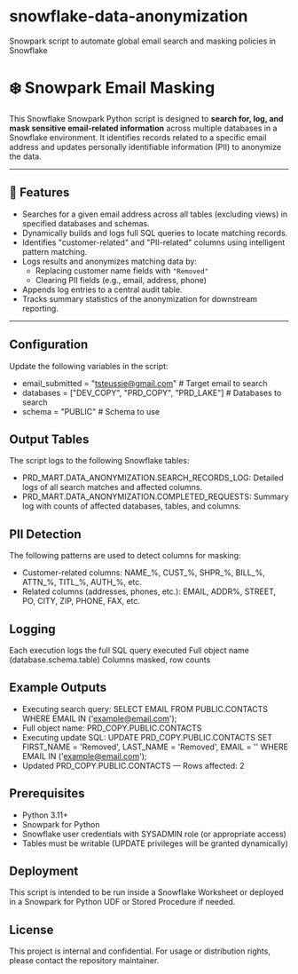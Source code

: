 # snowflake-data-anonymization
Snowpark script to automate global email search and masking policies in Snowflake

# ❄️ Snowpark Email Masking
This Snowflake Snowpark Python script is designed to **search for, log, and mask sensitive email-related information** across multiple databases in a Snowflake environment. It identifies records related to a specific email address and updates personally identifiable information (PII) to anonymize the data.

---

## 🚀 Features
- Searches for a given email address across all tables (excluding views) in specified databases and schemas.
- Dynamically builds and logs full SQL queries to locate matching records.
- Identifies "customer-related" and "PII-related" columns using intelligent pattern matching.
- Logs results and anonymizes matching data by:
  - Replacing customer name fields with `"Removed"`
  - Clearing PII fields (e.g., email, address, phone)
- Appends log entries to a central audit table.
- Tracks summary statistics of the anonymization for downstream reporting.

---

## Configuration
Update the following variables in the script:
- email_submitted = "tsteussie@gmail.com"  # Target email to search
- databases = ["DEV_COPY", "PRD_COPY", "PRD_LAKE"]  # Databases to search
- schema = "PUBLIC"  # Schema to use

## Output Tables
The script logs to the following Snowflake tables:
- PRD_MART.DATA_ANONYMIZATION.SEARCH_RECORDS_LOG: Detailed logs of all search matches and affected columns.
- PRD_MART.DATA_ANONYMIZATION.COMPLETED_REQUESTS: Summary log with counts of affected databases, tables, and columns.

## PII Detection
The following patterns are used to detect columns for masking:
- Customer-related columns: NAME_%, CUST_%, SHPR_%, BILL_%, ATTN_%, TITL_%, AUTH_%, etc.
- Related columns (addresses, phones, etc.): EMAIL, ADDR%, STREET, PO, CITY, ZIP, PHONE, FAX, etc.

## Logging
Each execution logs the full SQL query executed
Full object name (database.schema.table)
Columns masked, row counts

## Example Outputs
- Executing search query: SELECT EMAIL FROM PUBLIC.CONTACTS WHERE EMAIL IN ('example@email.com');
- Full object name: PRD_COPY.PUBLIC.CONTACTS
- Executing update SQL: UPDATE PRD_COPY.PUBLIC.CONTACTS SET FIRST_NAME = 'Removed', LAST_NAME = 'Removed', EMAIL = '' WHERE EMAIL IN ('example@email.com');
- Updated PRD_COPY.PUBLIC.CONTACTS — Rows affected: 2

## Prerequisites
- Python 3.11+
- Snowpark for Python
- Snowflake user credentials with SYSADMIN role (or appropriate access)
- Tables must be writable (UPDATE privileges will be granted dynamically)

## Deployment
This script is intended to be run inside a Snowflake Worksheet or deployed in a Snowpark for Python UDF or Stored Procedure if needed.

## License
This project is internal and confidential. For usage or distribution rights, please contact the repository maintainer.
